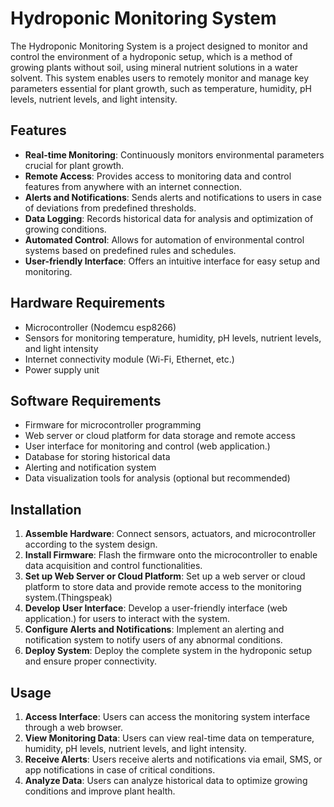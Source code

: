 # Hydroponic Monitoring System

The Hydroponic Monitoring System is a project designed to monitor and control the environment of a hydroponic setup, which is a method of growing plants without soil, using mineral nutrient solutions in a water solvent. This system enables users to remotely monitor and manage key parameters essential for plant growth, such as temperature, humidity, pH levels, nutrient levels, and light intensity.

## Features

- **Real-time Monitoring**: Continuously monitors environmental parameters crucial for plant growth.
- **Remote Access**: Provides access to monitoring data and control features from anywhere with an internet connection.
- **Alerts and Notifications**: Sends alerts and notifications to users in case of deviations from predefined thresholds.
- **Data Logging**: Records historical data for analysis and optimization of growing conditions.
- **Automated Control**: Allows for automation of environmental control systems based on predefined rules and schedules.
- **User-friendly Interface**: Offers an intuitive interface for easy setup and monitoring.

## Hardware Requirements

- Microcontroller (Nodemcu esp8266)
- Sensors for monitoring temperature, humidity, pH levels, nutrient levels, and light intensity
- Internet connectivity module (Wi-Fi, Ethernet, etc.)
- Power supply unit

## Software Requirements

- Firmware for microcontroller programming
- Web server or cloud platform for data storage and remote access
- User interface for monitoring and control (web application.)
- Database for storing historical data
- Alerting and notification system
- Data visualization tools for analysis (optional but recommended)

## Installation

1. **Assemble Hardware**: Connect sensors, actuators, and microcontroller according to the system design.
2. **Install Firmware**: Flash the firmware onto the microcontroller to enable data acquisition and control functionalities.
3. **Set up Web Server or Cloud Platform**: Set up a web server or cloud platform to store data and provide remote access to the monitoring system.(Thingspeak)
4. **Develop User Interface**: Develop a user-friendly interface (web application.) for users to interact with the system.
5. **Configure Alerts and Notifications**: Implement an alerting and notification system to notify users of any abnormal conditions.
6. **Deploy System**: Deploy the complete system in the hydroponic setup and ensure proper connectivity.

## Usage

1. **Access Interface**: Users can access the monitoring system interface through a web browser.
2. **View Monitoring Data**: Users can view real-time data on temperature, humidity, pH levels, nutrient levels, and light intensity.
3. **Receive Alerts**: Users receive alerts and notifications via email, SMS, or app notifications in case of critical conditions.
4. **Analyze Data**: Users can analyze historical data to optimize growing conditions and improve plant health.
